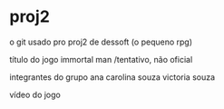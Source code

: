 # proj2
 o git usado pro proj2 de dessoft (o pequeno rpg)

título do jogo
<pending>
immortal man /tentativo, não oficial

integrantes do grupo
ana carolina souza
victoria souza

vídeo do jogo
<pending>
